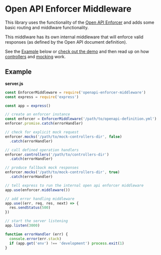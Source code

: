 # Open API Enforcer Middleware

This library uses the functionality of the [Open API Enforcer](https://www.npmjs.com/package/openapi-enforcer) and adds some basic routing and middlware functionality.

This middlware has its own internal middleware that will enforce valid responses (as defined by the Open API document definition).

See the [Example](#example) below or [check out the demo](../demo) and then read up on how [controllers](./controllers.md) and [mocking](./mocking.md) work.

## Example

**server.js**

```js
const EnforcerMiddleware = require('openapi-enforcer-middleware')
const express = require('express')

const app = express()

// create an enforcer instance
const enforcer = EnforcerMiddleware('/path/to/openapi-definition.yml')
enforcer.promise.catch(errorHandler)

// check for explicit mock request
enforcer.mocks('/path/to/mock-controllers-dir', false)
  .catch(errorHandler)

// call defined operation handlers
enforcer.controllers('/path/to/controllers-dir')
  .catch(errorHandler)

// produce fallback mock responses
enforcer.mocks('/path/to/mock-controllers-dir', true)
  .catch(errorHandler)

// tell express to run the internal open api enforcer middleware
app.use(enforcer.middleware())

// add error handling middleware
app.use((err, req, res, next) => {
  res.sendStatus(500)
})

// start the server listening
app.listen(3000)

function errorHandler (err) {
  console.error(err.stack)
  if (app.get('env') !== 'development') process.exit(1)
}
```